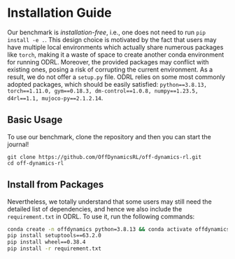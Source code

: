 # Installation Guide

Our benchmark is *installation-free*, i.e., one does not need to run `pip install -e .`. This design choice is motivated by the fact that users may have multiple local environments which actually share numerous packages like `torch`, making it a waste of space to create another conda environment for running ODRL. Moreover, the provided packages may conflict with existing ones, posing a risk of corrupting the current environment. As a result, we do not offer a `setup.py` file. ODRL relies on some most commonly adopted packages, which should be easily satisfied: `python==3.8.13, torch==1.11.0, gym==0.18.3, dm-control==1.0.8, numpy==1.23.5, d4rl==1.1, mujoco-py==2.1.2.14`.

## Basic Usage

To use our benchmark, clone the repository and then you can start the journal!

```
git clone https://github.com/OffDynamicsRL/off-dynamics-rl.git
cd off-dynamics-rl
```

## Install from Packages

Nevertheless, we totally understand that some users may still need the detailed list of dependencies, and hence we also include the `requirement.txt` in ODRL. To use it, run the following commands:
```bash
conda create -n offdynamics python=3.8.13 && conda activate offdynamics
pip install setuptools==63.2.0
pip install wheel==0.38.4
pip install -r requirement.txt
```